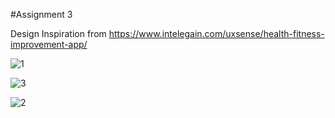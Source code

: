 #Assignment 3

Design Inspiration from https://www.intelegain.com/uxsense/health-fitness-improvement-app/

![1](https://user-images.githubusercontent.com/98040179/150978269-dba8822d-e8fb-47e4-82c5-7ccbde56de8d.png)


![3](https://user-images.githubusercontent.com/98040179/150978322-e08b0280-c556-4d35-8cc8-21ece43739ae.png)


![2](https://user-images.githubusercontent.com/98040179/150978612-6fd583d3-c8f0-4552-aedb-56081644b58b.png)




 
